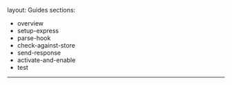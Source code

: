 layout: Guides
sections:
 - overview
 - setup-express
 - parse-hook
 - check-against-store
 - send-response
 - activate-and-enable
 - test
---